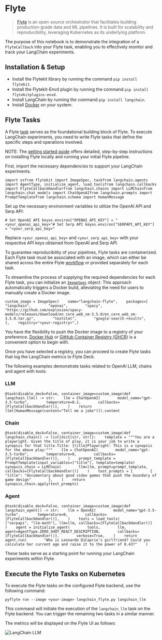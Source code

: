 Flyte
=====

> [Flyte](https://github.com/flyteorg/flyte) is an open-source orchestrator that facilitates building production-grade data and ML pipelines. It is built for scalability and reproducibility, leveraging Kubernetes as its underlying platform.

The purpose of this notebook is to demonstrate the integration of a `FlyteCallback` into your Flyte task, enabling you to effectively monitor and track your LangChain experiments.

Installation & Setup[​](#installation--setup "Direct link to Installation & Setup")
-----------------------------------------------------------------------------------

*   Install the Flytekit library by running the command `pip install flytekit`.
*   Install the Flytekit-Envd plugin by running the command `pip install flytekitplugins-envd`.
*   Install LangChain by running the command `pip install langchain`.
*   Install [Docker](https://docs.docker.com/engine/install/) on your system.

Flyte Tasks[​](#flyte-tasks "Direct link to Flyte Tasks")
---------------------------------------------------------

A Flyte [task](https://docs.flyte.org/projects/cookbook/en/latest/auto/core/flyte_basics/task.html) serves as the foundational building block of Flyte. To execute LangChain experiments, you need to write Flyte tasks that define the specific steps and operations involved.

NOTE: The [getting started guide](https://docs.flyte.org/projects/cookbook/en/latest/index.html) offers detailed, step-by-step instructions on installing Flyte locally and running your initial Flyte pipeline.

First, import the necessary dependencies to support your LangChain experiments.

    import osfrom flytekit import ImageSpec, taskfrom langchain.agents import AgentType, initialize_agent, load_toolsfrom langchain.callbacks import FlyteCallbackHandlerfrom langchain.chains import LLMChainfrom langchain.chat_models import ChatOpenAIfrom langchain.prompts import PromptTemplatefrom langchain.schema import HumanMessage

Set up the necessary environment variables to utilize the OpenAI API and Serp API:

    # Set OpenAI API keyos.environ["OPENAI_API_KEY"] = "<your_openai_api_key>"# Set Serp API keyos.environ["SERPAPI_API_KEY"] = "<your_serp_api_key>"

Replace `<your_openai_api_key>` and `<your_serp_api_key>` with your respective API keys obtained from OpenAI and Serp API.

To guarantee reproducibility of your pipelines, Flyte tasks are containerized. Each Flyte task must be associated with an image, which can either be shared across the entire Flyte [workflow](https://docs.flyte.org/projects/cookbook/en/latest/auto/core/flyte_basics/basic_workflow.html) or provided separately for each task.

To streamline the process of supplying the required dependencies for each Flyte task, you can initialize an [`ImageSpec`](https://docs.flyte.org/projects/cookbook/en/latest/auto/core/image_spec/image_spec.html) object. This approach automatically triggers a Docker build, alleviating the need for users to manually create a Docker image.

    custom_image = ImageSpec(    name="langchain-flyte",    packages=[        "langchain",        "openai",        "spacy",        "https://github.com/explosion/spacy-models/releases/download/en_core_web_sm-3.5.0/en_core_web_sm-3.5.0.tar.gz",        "textstat",        "google-search-results",    ],    registry="<your-registry>",)

You have the flexibility to push the Docker image to a registry of your preference. [Docker Hub](https://hub.docker.com/) or [GitHub Container Registry (GHCR)](https://docs.github.com/en/packages/working-with-a-github-packages-registry/working-with-the-container-registry) is a convenient option to begin with.

Once you have selected a registry, you can proceed to create Flyte tasks that log the LangChain metrics to Flyte Deck.

The following examples demonstrate tasks related to OpenAI LLM, chains and agent with tools:

### LLM[​](#llm "Direct link to LLM")

    @task(disable_deck=False, container_image=custom_image)def langchain_llm() -> str:    llm = ChatOpenAI(        model_name="gpt-3.5-turbo",        temperature=0.2,        callbacks=[FlyteCallbackHandler()],    )    return llm([HumanMessage(content="Tell me a joke")]).content

### Chain[​](#chain "Direct link to Chain")

    @task(disable_deck=False, container_image=custom_image)def langchain_chain() -> list[dict[str, str]]:    template = """You are a playwright. Given the title of play, it is your job to write a synopsis for that title.Title: {title}Playwright: This is a synopsis for the above play:"""    llm = ChatOpenAI(        model_name="gpt-3.5-turbo",        temperature=0,        callbacks=[FlyteCallbackHandler()],    )    prompt_template = PromptTemplate(input_variables=["title"], template=template)    synopsis_chain = LLMChain(        llm=llm, prompt=prompt_template, callbacks=[FlyteCallbackHandler()]    )    test_prompts = [        {            "title": "documentary about good video games that push the boundary of game design"        },    ]    return synopsis_chain.apply(test_prompts)

### Agent[​](#agent "Direct link to Agent")

    @task(disable_deck=False, container_image=custom_image)def langchain_agent() -> str:    llm = OpenAI(        model_name="gpt-3.5-turbo",        temperature=0,        callbacks=[FlyteCallbackHandler()],    )    tools = load_tools(        ["serpapi", "llm-math"], llm=llm, callbacks=[FlyteCallbackHandler()]    )    agent = initialize_agent(        tools,        llm,        agent=AgentType.ZERO_SHOT_REACT_DESCRIPTION,        callbacks=[FlyteCallbackHandler()],        verbose=True,    )    return agent.run(        "Who is Leonardo DiCaprio's girlfriend? Could you calculate her current age and raise it to the power of 0.43?"    )

These tasks serve as a starting point for running your LangChain experiments within Flyte.

Execute the Flyte Tasks on Kubernetes[​](#execute-the-flyte-tasks-on-kubernetes "Direct link to Execute the Flyte Tasks on Kubernetes")
---------------------------------------------------------------------------------------------------------------------------------------

To execute the Flyte tasks on the configured Flyte backend, use the following command:

    pyflyte run --image <your-image> langchain_flyte.py langchain_llm

This command will initiate the execution of the `langchain_llm` task on the Flyte backend. You can trigger the remaining two tasks in a similar manner.

The metrics will be displayed on the Flyte UI as follows:

![LangChain LLM](https://ik.imagekit.io/c8zl7irwkdda/Screenshot_2023-06-20_at_1.23.29_PM_MZYeG0dKa.png?updatedAt=1687247642993)
